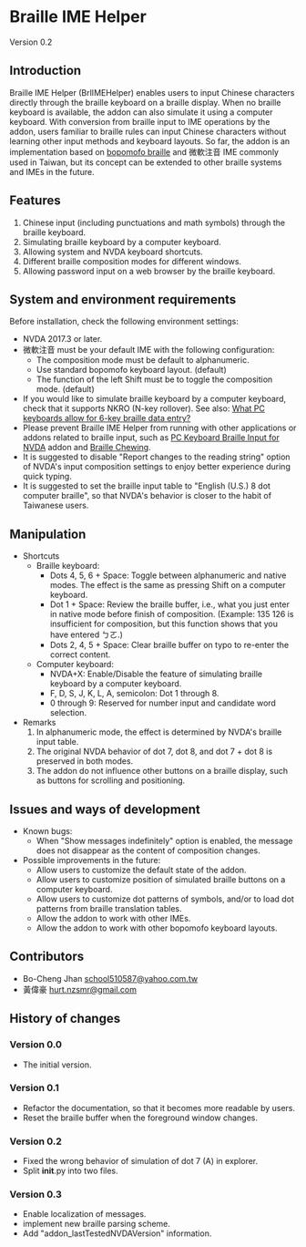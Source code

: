 # Braille IME Helper
Version 0.2

## Introduction
Braille IME Helper (BrlIMEHelper) enables users to input Chinese characters directly through the braille keyboard on a braille display. When no braille keyboard is available, the addon can also simulate it using a computer keyboard. With conversion from braille input to IME operations by the addon, users familiar to braille rules can input Chinese characters without learning other input methods and keyboard layouts. So far, the addon is an implementation based on [bopomofo braille](https://en.wikipedia.org/wiki/Taiwanese_Braille) and 微軟注音 IME commonly used in Taiwan, but its concept can be extended to other braille systems and IMEs in the future.

## Features
1. Chinese input (including punctuations and math symbols) through the braille keyboard.
2. Simulating braille keyboard by a computer keyboard.
3. Allowing system and NVDA keyboard shortcuts.
4. Different braille composition modes for different windows.
5. Allowing password input on a web browser by the braille keyboard.

## System and environment requirements
Before installation, check the following environment settings:

- NVDA 2017.3 or later.
- 微軟注音 must be your default IME with the following configuration:
    * The composition mode must be default to alphanumeric.
    * Use standard bopomofo keyboard layout. (default)
    * The function of the left Shift must be to toggle the composition mode. (default)
- If you would like to simulate braille keyboard by a computer keyboard, check that it supports NKRO (N-key rollover). See also: [What PC keyboards allow for 6-key braille data entry?](https://www.duxburysystems.com/faq2.asp?faq=32&fbclid=IwAR0zdRHClvT5gikN_RqAEX_phxEp51HZX9dtDGUkWU5gTprmvBUPyBs5cFk)
- Please prevent Braille IME Helper from running with other applications or addons related to braille input, such as [PC Keyboard Braille Input for NVDA](https://addons.nvda-project.org/addons/pcKeyboardBrailleInput.en.html) addon and [Braille Chewing](https://github.com/EasyIME/PIME "PIME").
- It is suggested to disable "Report changes to the reading string" option of NVDA's input composition settings to enjoy better experience during quick typing.
- It is suggested to set the braille input table to "English (U.S.) 8 dot computer braille", so that NVDA's behavior is closer to the habit of Taiwanese users.

## Manipulation
- Shortcuts
    * Braille keyboard:
        + Dots 4, 5, 6 + Space: Toggle between alphanumeric and native modes. The effect is the same as pressing Shift on a computer keyboard.
        + Dot 1 + Space: Review the braille buffer, i.e., what you just enter in native mode before finish of composition. (Example: 135 126 is insufficient for composition, but this function shows that you have entered ㄅㄛ.)
        + Dots 2, 4, 5 + Space: Clear braille buffer on typo to re-enter the correct content.
    * Computer keyboard:
        + NVDA+X: Enable/Disable the feature of simulating braille keyboard by a computer keyboard.
        + F, D, S, J, K, L, A, semicolon: Dot 1 through 8.
        + 0 through 9: Reserved for number input and candidate word selection.
- Remarks
    1. In alphanumeric mode, the effect is determined by NVDA's braille input table.
    2. The original NVDA behavior of dot 7, dot 8, and dot 7 + dot 8 is preserved in both modes.
    3. The addon do not influence other buttons on a braille display, such as buttons for scrolling and positioning.

## Issues and ways of development
- Known bugs:
    * When "Show messages indefinitely" option is enabled, the message does not disappear as the content of composition changes.
- Possible improvements in the future:
    * Allow users to customize the default state of the addon.
    * Allow users to customize position of simulated braille buttons on a computer keyboard.
    * Allow users to customize dot patterns of symbols, and/or to load dot patterns from braille translation tables.
    * Allow the addon to work with other IMEs.
    * Allow the addon to work with other bopomofo keyboard layouts.

## Contributors
- Bo-Cheng Jhan <school510587@yahoo.com.tw>
- 黃偉豪 <hurt.nzsmr@gmail.com>

## History of changes

### Version 0.0
* The initial version.

### Version 0.1
* Refactor the documentation, so that it becomes more readable by users.
* Reset the braille buffer when the foreground window changes.

### Version 0.2
* Fixed the wrong behavior of simulation of dot 7 (A) in explorer.
* Split __init__.py into two files.

### Version 0.3
* Enable localization of messages.
* implement new braille parsing scheme.
* Add "addon_lastTestedNVDAVersion" information.

